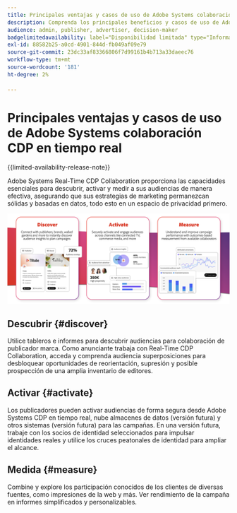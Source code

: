 ```yaml
---
title: Principales ventajas y casos de uso de Adobe Systems colaboración CDP en tiempo real
description: Comprenda los principales beneficios y casos de uso de Adobe Systems colaboración de CDP en tiempo real
audience: admin, publisher, advertiser, decision-maker
badgelimitedavailability: label="Disponibilidad limitada" type="Informative" url="https://helpx.adobe.com/legal/product-descriptions/real-time-customer-data-platform-collaboration.html newtab=true"
exl-id: 88582b25-a0cd-4901-844d-fb049af09e79
source-git-commit: 23dc33af83366806f7d99161b4b713a33daeec76
workflow-type: tm+mt
source-wordcount: '181'
ht-degree: 2%

---
```


# Principales ventajas y casos de uso de Adobe Systems colaboración CDP en tiempo real

{{limited-availability-release-note}}

Adobe Systems Real-Time CDP Collaboration proporciona las capacidades esenciales para descubrir, activar y medir a sus audiencias de manera efectiva, asegurando que sus estrategias de marketing permanezcan sólidas y basadas en datos, todo esto en un espacio de privacidad primero.

![Beneficios y casos de uso de la colaboración CDP en tiempo real](/help/assets/benefits-use-cases/discover-activate-measure.png)

## Descubrir {#discover}

Utilice tableros e informes para descubrir audiencias para colaboración de publicador marca.
Como anunciante trabaja con Real-Time CDP Collaboration, acceda y comprenda audiencia superposiciones para desbloquear oportunidades de reorientación, supresión y posible prospección de una amplia inventario de editores.

## Activar {#activate}

Los publicadores pueden activar audiencias de forma segura desde Adobe Systems CDP en tiempo real, nube almacenes de datos (versión futura) y otros sistemas (versión futura) para las campañas.
En una versión futura, trabaje con los socios de identidad seleccionados para impulsar identidades reales y utilice los cruces peatonales de identidad para ampliar el alcance.

## Medida {#measure}

Combine y explore los participación conocidos de los clientes de diversas fuentes, como impresiones de la web y más.
Ver rendimiento de la campaña en informes simplificados y personalizables.

<!--

## Sample use cases

Some use cases that you can explore are:

* [Prospecting](/help/guide/use-cases/prospecting.md)
* [Retargeting](/help/guide/use-cases/retargeting.md)
* [Suppression](/help/guide/use-cases/suppression.md)

-->
